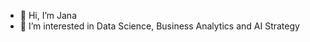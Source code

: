 - 👋 Hi, I’m Jana
- 👀 I’m interested in Data Science, Business Analytics and AI Strategy

<!---
Janaomai is a ✨ special ✨ repository because its `README.md` (this file) appears on your GitHub profile.
You can click the Preview link to take a look at your changes.
--->
